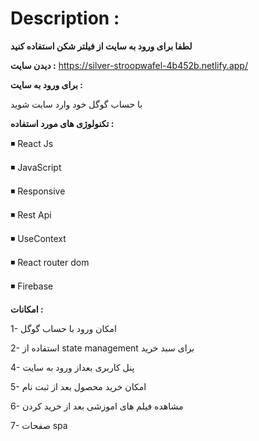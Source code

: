 # Description :

**لطفا برای ورود به سایت از فیلتر شکن استفاده کنید**

**دیدن سایت :**
https://silver-stroopwafel-4b452b.netlify.app/

 **برای ورود به سایت :**
 
با حساب گوگل خود وارد سایت شوید

**تکنولوژی های مورد استفاده :**

:black_medium_small_square: React Js

:black_medium_small_square: JavaScript

:black_medium_small_square: Responsive

:black_medium_small_square: Rest Api

:black_medium_small_square: UseContext

:black_medium_small_square: React router dom

:black_medium_small_square: Firebase



**امکانات :**

1- امکان ورود با حساب گوگل

2- استفاده از state management برای سبد خرید

4- پنل کاربری بعداز ورود به سایت

5- امکان خرید محصول بعد از ثبت نام

6- مشاهده فیلم های اموزشی بعد از خرید کردن

7- صفحات spa

